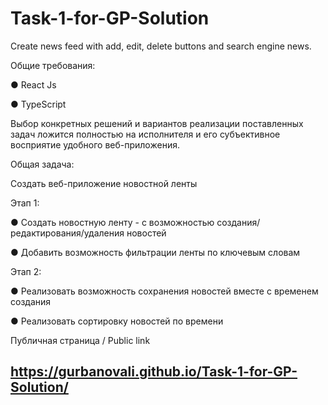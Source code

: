 # Task-1-for-GP-Solution
Create news feed with add, edit, delete buttons and search engine news.

Общие требования:

● React Js

● TypeScript

Выбор конкретных решений и вариантов реализации поставленных задач ложится полностью на исполнителя и его субъективное восприятие удобного веб-приложения.


Общая задача:

Создать веб-приложение новостной ленты

Этап 1:

● Создать новостную ленту - с возможностью создания/редактирования/удаления новостей

● Добавить возможность фильтрации ленты по ключевым словам

Этап 2:

● Реализовать возможность сохранения новостей вместе с временем создания

● Реализовать сортировку новостей по времени




Публичная страница / Public link
## https://gurbanovali.github.io/Task-1-for-GP-Solution/
